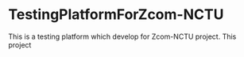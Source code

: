 # TestingPlatformForZcom-NCTU
This is a testing platform which develop for Zcom-NCTU project.
This project 
